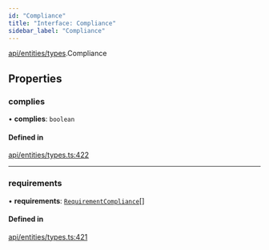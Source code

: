 ```yaml
---
id: "Compliance"
title: "Interface: Compliance"
sidebar_label: "Compliance"
---
```


[api/entities/types](../../../../../modules/API/Entities/Types/Types.md).Compliance

## Properties

### complies

• **complies**: `boolean`

#### Defined in

[api/entities/types.ts:422](https://github.com/PolymeshAssociation/polymesh-sdk/blob/c8da9dfce/src/api/entities/types.ts#L422)

___

### requirements

• **requirements**: [`RequirementCompliance`](../RequirementCompliance/RequirementCompliance.md)[]

#### Defined in

[api/entities/types.ts:421](https://github.com/PolymeshAssociation/polymesh-sdk/blob/c8da9dfce/src/api/entities/types.ts#L421)
